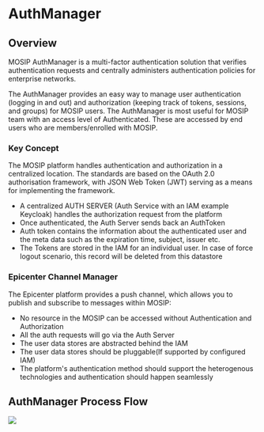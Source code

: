 # AuthManager #

## Overview ##

MOSIP AuthManager is a multi-factor authentication solution that verifies authentication requests and centrally administers authentication policies for enterprise networks.

The AuthManager provides an easy way to manage user authentication (logging in and out) and authorization (keeping track of tokens, sessions, and groups) for MOSIP users. The AuthManager is most useful for MOSIP team with an access level of Authenticated. These are accessed by end users who are members/enrolled with MOSIP.

### Key Concept ###

The MOSIP platform handles authentication and authorization in a centralized location. The standards are based on the OAuth 2.0 authorisation framework, with JSON Web Token (JWT) serving as a means for implementing the framework.

*	A centralized AUTH SERVER (Auth Service with an IAM example Keycloak) handles the authorization request from the platform
*	Once authenticated, the Auth Server sends back an AuthToken
*	Auth token contains the information about the authenticated user and the meta data such as the expiration time, subject, issuer etc.
*	The Tokens are stored in the IAM for an individual user. In case of force logout scenario, this record will be deleted from this datastore

### Epicenter Channel Manager ###

The Epicenter platform provides a push channel, which allows you to publish and subscribe to messages within MOSIP:

*	No resource in the MOSIP can be accessed without Authentication and Authorization
*	All the auth requests will go via the Auth Server
*	The user data stores are abstracted behind the IAM
*	The user data stores should be pluggable(If supported by configured IAM)
*	The platform's authentication method should support the heterogenous technologies and authentication should happen seamlessly

## AuthManager Process Flow ##

![](kernel-auth-service/_image/token_generation.png)

